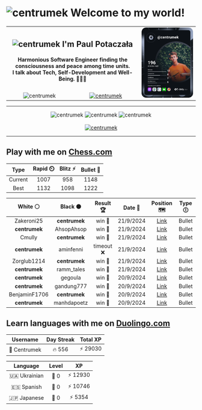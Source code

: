 <h1>
  <img
    src="https://emojis.slackmojis.com/emojis/images/1531849430/4246/blob-sunglasses.gif"
    width="30"
    alt="centrumek"
  />
  Welcome to my world!
</h1>

<table>
  <tbody>
    <tr>
      <td align="center" width="70%" colspan="2">
        <h2>
          <img
            src="https://raw.githubusercontent.com/MartinHeinz/MartinHeinz/master/wave.gif"
            width="30px"
            alt="centrumek"
          />
          I'm Paul Potaczała
        </h2>
        <h4>
          Harmonious Software Engineer finding the consciousness and peace among time units.
          <br/>
          I talk about Tech, Self-Development and Well-Being. 🌿🧘🚀
        </h4>
      </td>
      <td width="30%" rowspan="2">
        <a href="https://app.daily.dev/centrumek">
          <img
            src="./devcard.svg"
            alt="centrumek"
          />
        </a>
      </td>
    </tr>
    <tr align="center">
      <td>
        <img
          src="https://komarev.com/ghpvc/?username=centrumek&label=visitors&color=0e75b6&style=flat"
          alt="centrumek"
        >
      </td>
      <td>
        <a href="https://stackoverflow.com/users/14496012/centrumek">
          <img
            src="https://stackoverflow.com/users/flair/14496012.png?theme=dark"
            alt="centrumek"
          >
        </a>
      </td>
    </tr>
  </tbody>
</table>

---
<div align="center">
  <img 
    src="https://github-readme-stats.vercel.app/api?username=centrumek&show_icons=true&count_private=true&theme=dark&hide_border=true&hide=issues,contribs&bg_color=00000000"
    alt="centrumek"
  />
  <img
    src="https://github-readme-stats.vercel.app/api/top-langs/?username=centrumek&layout=compact&hide_border=true&theme=dark&bg_color=00000000&langs_count=6&exclude_repo=air-statistic-app"
    alt="centrumek"
  />
  <img 
    src="https://github-readme-streak-stats.herokuapp.com?user=centrumek&theme=dark&hide_border=true&background=FFFFFF00"
    alt="centrumek"
  />
  <br/>
  <br/>
  <a href="https://www.buymeacoffee.com/centrumek">
    <img
      src="https://cdn.buymeacoffee.com/buttons/v2/default-orange.png"
      height="50"
      width="210"
      alt="centrumek"
    />
  </a>
</div>

---

## Play with me on [Chess.com](https://www.chess.com/member/centrumek)

<div align="center">
<!--START_SECTION:chessStats-->
<!-- Automatically generated with https://github.com/Balastrong/chess-stats-action -->

| Type | Rapid ⏲️ | Blitz ⚡ | Bullet 🔫 |
|:---:|:---:|:---:|:---:|
| Current | 1007 | 958 | 1148 |
| Best | 1132 | 1098 | 1222 |

| White ⚪ | Black ⚫ | Result 🏆 | Date 📅 | Position 🗺️ | Type 🕕 |
|:---:|:---:|:---:|:---:|:---:|:---:|
| Zakeroni25 | **centrumek** | win 🥇 | 21/9/2024 | <a href="http://www.ee.unb.ca/cgi-bin/tervo/fen.pl?select=r7/4k3/p1pNp3/2Pn4/PPBP4/8/5PP1/4RK2 w - -">Link</a> | Bullet |
| **centrumek** | AhsopAhsop | win 🥇 | 21/9/2024 | <a href="http://www.ee.unb.ca/cgi-bin/tervo/fen.pl?select=3Q1k2/4npp1/3bp3/7p/3PpP1P/4P1P1/4K2R/8 b - -">Link</a> | Bullet |
| Cmully | **centrumek** | win 🥇 | 21/9/2024 | <a href="http://www.ee.unb.ca/cgi-bin/tervo/fen.pl?select=3k1r2/8/1p1p4/pPpPb3/2P1P2P/1P3qPQ/6BK/8 w - -">Link</a> | Bullet |
| **centrumek** | aminfenni | timeout ❌ | 21/9/2024 | <a href="http://www.ee.unb.ca/cgi-bin/tervo/fen.pl?select=8/8/1p6/2k5/2p5/p7/1K6/8 w - -">Link</a> | Bullet |
| Zorglub1214 | **centrumek** | win 🥇 | 21/9/2024 | <a href="http://www.ee.unb.ca/cgi-bin/tervo/fen.pl?select=2r5/pk6/1p6/6R1/8/4P3/PP4PP/2K5 w - -">Link</a> | Bullet |
| **centrumek** | ramm_tales | win 🥇 | 21/9/2024 | <a href="http://www.ee.unb.ca/cgi-bin/tervo/fen.pl?select=5R2/2p1kQ1p/1p4p1/pP1PN3/P1P5/6NP/8/R5K1 b - -">Link</a> | Bullet |
| **centrumek** | gegoula | win 🥇 | 20/9/2024 | <a href="http://www.ee.unb.ca/cgi-bin/tervo/fen.pl?select=1k6/1p1r2Q1/p1Np4/8/1P2B1p1/P5P1/7P/3R2K1 b - -">Link</a> | Bullet |
| **centrumek** | gandung777 | win 🥇 | 20/9/2024 | <a href="http://www.ee.unb.ca/cgi-bin/tervo/fen.pl?select=r4rk1/p4pp1/1p1p1b1p/1Pp1p3/P1P1P2P/2BPKB2/8/RN5R b - -">Link</a> | Bullet |
| BenjaminF1706 | **centrumek** | win 🥇 | 20/9/2024 | <a href="http://www.ee.unb.ca/cgi-bin/tervo/fen.pl?select=6n1/1b6/1B4k1/p2r1p2/1bp5/5PK1/PP6/8 w - -">Link</a> | Bullet |
| **centrumek** | manhdapoetz | win 🥇 | 20/9/2024 | <a href="http://www.ee.unb.ca/cgi-bin/tervo/fen.pl?select=8/8/Q2R4/1p1P4/2PpB3/3Pk2P/7K/8 b - -">Link</a> | Bullet |

<!--END_SECTION:chessStats-->
</div>

## Learn languages with me on [Duolingo.com](https://www.duolingo.com/profile/Centrumek)

<div align="center">
<!--START_SECTION:duolingoStats-->
<!-- Automatically generated with https://github.com/centrumek/duolingo-readme-stats-->

| Username | Day Streak | Total XP |
|:---:|:---:|:---:|
| 👤 Centrumek | 🔥 556 | ⚡ 29030 |

| Language | Level | XP |
|:---:|:---:|:---:|
| 🇺🇦 Ukrainian | 👑 0 | ⚡ 12930 |
| 🇪🇸 Spanish | 👑 0 | ⚡ 10746 |
| 🇯🇵 Japanese | 👑 0 | ⚡ 5354 |

<!--END_SECTION:duolingoStats-->
</div>
<!--
**centrumek/centrumek** is a ✨ _special_ ✨ repository because its `README.md` (this file) appears on your GitHub profile.

Here are some ideas to get you started:

- 🔭 I’m currently working on ...
- 🌱 I’m currently learning ...
- 👯 I’m looking to collaborate on ...
- 🤔 I’m looking for help with ...
- 💬 Ask me about ...
- 📫 How to reach me: ...
- 😄 Pronouns: ...
- ⚡ Fun fact: ...
-->
